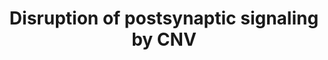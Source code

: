 ---
annotations:
- id: CL:0000540
  parent: animal cell
  type: Cell Type Ontology
  value: neuron
- id: DOID:5419
  parent: disease of mental health
  type: Disease Ontology
  value: schizophrenia
- id: DOID:0060041
  parent: disease of mental health
  type: Disease Ontology
  value: autism spectrum disorder
- id: PW:0000003
  parent: signaling pathway
  type: Pathway Ontology
  value: signaling pathway
authors:
- Fehrhart
- Egonw
- Marvin M2
- Eweitz
description: This pathway describes the disruption of postsynaptic signaling due to
  missing genes caused by copy  number variations (CNVs).
last-edited: 2021-05-07
ndex: 2d05e0df-8b70-11eb-9e72-0ac135e8bacf
organisms:
- Homo sapiens
redirect_from:
- /index.php/Pathway:WP4875
- /instance/WP4875
- /instance/WP4875_r116427
revision: r116427
schema-jsonld:
- '@context': https://schema.org/
  '@id': https://wikipathways.github.io/pathways/WP4875.html
  '@type': Dataset
  creator:
    '@type': Organization
    name: WikiPathways
  description: This pathway describes the disruption of postsynaptic signaling due
    to missing genes caused by copy  number variations (CNVs).
  keywords:
  - ARC
  - CAMK2A
  - CAMK2B
  - CAMK2D
  - CAMK2G
  - CYFIP1
  - Ca2+
  - DLG1
  - DLG2
  - DLGAP1
  - FMR1
  - GRIN1
  - GRIN2A
  - GRIN2B
  - GRIN2C
  - GRIN2D
  - GRM1
  - HOMER1
  - MAPK1
  - MAPK3
  - NLGN1
  - NLGN2
  - NLGN3
  - NLGN4X
  - NRXN1
  - NRXN2
  - NRXN3
  - RPH3A
  - RYR2
  - SHANK
  - STX1A
  - SYNGAP1
  - TJP1
  - YWHAG
  license: CC0
  name: Disruption of postsynaptic signaling by CNV
seo: CreativeWork
title: Disruption of postsynaptic signaling by CNV
wpid: WP4875
---